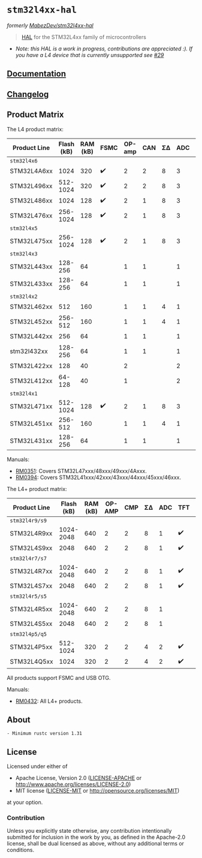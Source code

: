 # `stm32l4xx-hal`

_formerly [MabezDev/stm32l4xx-hal](https://github.com/mabezdev/stm32l4xx-hal)_

> [HAL] for the STM32L4xx family of microcontrollers

- *Note: this HAL is a work in progress, contributions are appreciated :). If you have a L4 device that is currently unsupported see [#29](https://github.com/stm32-rs/stm32l4xx-hal/issues/29)*

[HAL]: https://crates.io/crates/embedded-hal

## [Documentation](https://docs.rs/stm32l4xx-hal/latest/stm32l4xx_hal/)

## [Changelog](https://github.com/mabezdev/stm32l4xx-hal/blob/master/CHANGELOG.md)

## Product Matrix

The L4 product matrix:

| Product Line | Flash (kB) | RAM (kB) | FSMC               | OP-amp | CAN | ΣΔ  | ADC  | DAC  | SAI  | USB  | LCD  | AES                |
| ------------ | ------     | -------- | ----               | ---    | --- | --- | ---- | ---- | ---- | ---  | ---  | ---                |
| `stm32l4x6`  |            |          |                    |        |     |     |      |      |      |      |      |                    |
| STM32L4A6xx  | 1024       | 320      | :heavy_check_mark: | 2      | 2   | 8   | 3    | 2    | 2    | OTG  | 8x40 | :heavy_check_mark: |
| STM32L496xx  | 512-1024   | 320      | :heavy_check_mark: | 2      | 2   | 8   | 3    | 2    | 2    | OTG  | 8x40 |                    |
| STM32L486xx  | 1024       | 128      | :heavy_check_mark: | 2      | 1   | 8   | 3    | 2    | 2    | OTG  | 8x40 | :heavy_check_mark: |
| STM32L476xx  | 256-1024   | 128      | :heavy_check_mark: | 2      | 1   | 8   | 3    | 2    | 2    | OTG  | 8x40 |                    |
| `stm32l4x5`  |            |          |                    |        |     |     |      |      |      |      |      |                    |
| STM32L475xx  | 256-1024   | 128      | :heavy_check_mark: | 2      | 1   | 8   | 3    | 2    | 2    | OTG  |      |                    |
| `stm32l4x3`  |            |          |                    |        |     |     |      |      |      |      |      |                    |
| STM32L443xx  | 128-256    | 64       |                    | 1      | 1   |     | 1    | 2    | 1    | USBD | 8x40 | :heavy_check_mark: |
| STM32L433xx  | 128-256    | 64       |                    | 1      | 1   |     | 1    | 2    | 1    | USBD | 8x40 |                    |
| `stm32l4x2`  |            |          |                    |        |     |     |      |      |      |      |      |                    |
| STM32L462xx  | 512        | 160      |                    | 1      | 1   | 4   | 1    | 1    | 1    | USBD |      | :heavy_check_mark: |
| STM32L452xx  | 256-512    | 160      |                    | 1      | 1   | 4   | 1    | 1    | 1    | USBD |      |                    |
| STM32L442xx  | 256        | 64       |                    | 1      | 1   |     | 1    | 2    | 1    | USBD |      | :heavy_check_mark: |
| stm32l432xx  | 128-256    | 64       |                    | 1      | 1   |     | 1    | 2    | 1    | USBD |      |                    |
| STM32L422xx  | 128        | 40       |                    | 2      |     |     | 2    |      |      | USBD |      | :heavy_check_mark: |
| STM32L412xx  | 64-128     | 40       |                    | 1      |     |     | 2    |      |      | USBD |      |                    |
| `stm32l4x1`  |            |          |                    |        |     |     |      |      |      |      |      |                    |
| STM32L471xx  | 512-1024   | 128      | :heavy_check_mark: | 2      | 1   | 8   | 3    | 2    | 2    |      |      |                    |
| STM32L451xx  | 256- 512   | 160      |                    | 1      | 1   | 4   | 1    | 1    | 1    |      |      |                    |
| STM32L431xx  | 128- 256   | 64       |                    | 1      | 1   |     | 1    | 2    | 1    |      |      |                    |

Manuals:
- [RM0351](https://www.st.com/resource/en/reference_manual/dm00083560-stm32l47xxx-stm32l48xxx-stm32l49xxx-and-stm32l4axxx-advanced-armbased-32bit-mcus-stmicroelectronics.pdf): Covers STM32L47xxx/48xxx/49xxx/4Axxx.
- [RM0394](https://www.st.com/resource/en/reference_manual/dm00151940-stm32l41xxx42xxx43xxx44xxx45xxx46xxx-advanced-armbased-32bit-mcus-stmicroelectronics.pdf): Covers STM32L41xxx/42xxx/43xxx/44xxx/45xxx/46xxx.

The L4+ product matrix:

| Product Line   | Flash (kB) | RAM (kB) | OP-AMP | CMP  | ΣΔ   | ADC  | TFT                | CGRC               | MIPI               | AES                |
| ------------   | ---------- | -------- | ------ | ---- | ---- | ---- | ----               | ----               | ----               | ---                |
| `stm32l4r9/s9` |            |          |        |      |      |      |                    |                    |                    |                    |
| STM32L4R9xx    | 1024-2048  | 640      | 2      | 2    | 8    | 1    | :heavy_check_mark: | :heavy_check_mark: | :heavy_check_mark: |                    |
| STM32L4S9xx    | 2048       | 640      | 2      | 2    | 8    | 1    | :heavy_check_mark: | :heavy_check_mark: | :heavy_check_mark: | :heavy_check_mark: |
| `stm32l4r7/s7` |            |          |        |      |      |      |                    |                    |                    |                    |
| STM32L4R7xx    | 1024-2048  | 640      | 2      | 2    | 8    | 1    | :heavy_check_mark: | :heavy_check_mark: |                    |                    |
| STM32L4S7xx    | 2048       | 640      | 2      | 2    | 8    | 1    | :heavy_check_mark: | :heavy_check_mark: |                    | :heavy_check_mark: |
| `stm32l4r5/s5` |            |          |        |      |      |      |                    |                    |                    |                    |
| STM32L4R5xx    | 1024-2048  | 640      | 2      | 2    | 8    | 1    |                    |                    |                    |                    |
| STM32L4S5xx    | 2048       | 640      | 2      | 2    | 8    | 1    |                    |                    |                    | :heavy_check_mark: |
| `stm32l4p5/q5` |            |          |        |      |      |      |                    |                    |                    |                    |
| STM32L4P5xx    | 512-1024   | 320      | 2      | 2    | 4    | 2    | :heavy_check_mark: |                    |                    |                    |
| STM32L4Q5xx    | 1024       | 320      | 2      | 2    | 4    | 2    | :heavy_check_mark: |                    |                    | :heavy_check_mark: |

All products support FSMC and USB OTG.

Manuals:
- [RM0432](https://www.st.com/resource/en/reference_manual/dm00310109-stm32l4-series-advanced-armbased-32bit-mcus-stmicroelectronics.pdf): All L4+ products.

## About

    - Minimum rustc version 1.31

## License

Licensed under either of

- Apache License, Version 2.0 ([LICENSE-APACHE](LICENSE-APACHE) or
  http://www.apache.org/licenses/LICENSE-2.0)
- MIT license ([LICENSE-MIT](LICENSE-MIT) or http://opensource.org/licenses/MIT)

at your option.

### Contribution

Unless you explicitly state otherwise, any contribution intentionally submitted
for inclusion in the work by you, as defined in the Apache-2.0 license, shall be
dual licensed as above, without any additional terms or conditions.

